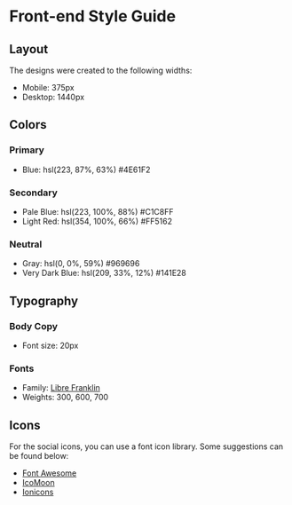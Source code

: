 # Front-end Style Guide

## Layout

The designs were created to the following widths:

- Mobile: 375px
- Desktop: 1440px

## Colors

### Primary

- Blue: hsl(223, 87%, 63%) #4E61F2

### Secondary

- Pale Blue: hsl(223, 100%, 88%) #C1C8FF
- Light Red: hsl(354, 100%, 66%) #FF5162

### Neutral

- Gray: hsl(0, 0%, 59%) #969696
- Very Dark Blue: hsl(209, 33%, 12%) #141E28

## Typography

### Body Copy

- Font size: 20px

### Fonts

- Family: [Libre Franklin](https://fonts.google.com/specimen/Libre+Franklin)
- Weights: 300, 600, 700

## Icons

For the social icons, you can use a font icon library. Some suggestions can be found below:

- [Font Awesome](https://fontawesome.com)
- [IcoMoon](https://icomoon.io)
- [Ionicons](https://ionicons.com)